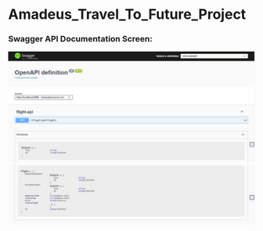 # Amadeus_Travel_To_Future_Project

### Swagger API Documentation Screen:

![swagger1](https://github.com/Rahman2001/amadeus_project_case_study/blob/master/src/main/resources/swagger_doc/swagger1.JPG)
![swagger2](https://github.com/Rahman2001/amadeus_project_case_study/blob/master/src/main/resources/swagger_doc/swagger2.JPG)
